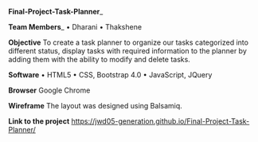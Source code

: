 **Final-Project-Task-Planner**_

**Team Members**_
•	Dharani
•	Thakshene

**Objective**
To create a task planner to organize our tasks categorized into different status, display tasks with required information to the planner by adding them with the ability to modify and delete tasks. 

**Software**
•	HTML5
•	CSS, Bootstrap 4.0
•	JavaScript, JQuery

**Browser**
Google Chrome

**Wireframe**
The layout was designed using Balsamiq.

**Link to the project**
https://jwd05-generation.github.io/Final-Project-Task-Planner/
